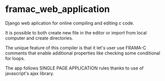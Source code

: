 # framac_web_application

Django web aplication for online compiling and editing c code. 

It is possible to both create new file in the editor or import from local computer and create directories.

The unique feature of this compiler is that it let's user use FRAMA-C comments that enable additional properties like checking some conditional for loops.

The app follows SINGLE PAGE APPLICATION rules thanks to use of javascript's ajax library.
